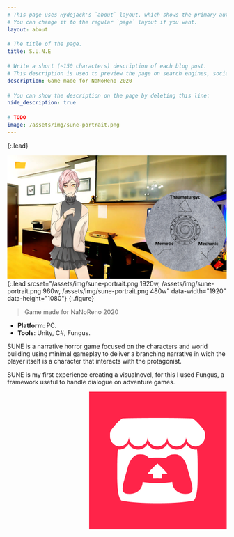 ```yaml
---
# This page uses Hydejack's `about` layout, which shows the primary author's picture and about text at the top.
# You can change it to the regular `page` layout if you want.
layout: about

# The title of the page.
title: S.U.N.E

# Write a short (~150 characters) description of each blog post.
# This description is used to preview the page on search engines, social media, etc.
description: Game made for NaNoReno 2020

# You can show the description on the page by deleting this line:
hide_description: true

# TODO
image: /assets/img/sune-portrait.png
---
```

{:.lead}

![Screenshot](/assets/img/sune-portrait.png){:.lead srcset="/assets/img/sune-portrait.png 1920w, /assets/img/sune-portrait.png 960w, /assets/img/sune-portrait.png 480w" data-width="1920" data-height="1080"}
{:.figure}

> Game made for NaNoReno 2020

<ul>
  <li><b id="notice">Platform</b>: PC.</li>
  <li><b id="notice">Tools</b>: Unity, C#, Fungus.</li>
</ul>

<p>SUNE is a narrative horror game focused on the characters and world building using minimal gameplay to deliver a branching narrative in wich the player itself is a character that interacts with the protagonist.</p>

<p>SUNE is my first experience creating a visualnovel, for this I used Fungus, a framework useful to handle dialogue on adventure games.</p>

<div>
  <a class="imgclass" href="https://zltm.itch.io/sune" target="_blank">
    <img align="right" class="game-social" src="/assets/img/itch-small.png"/>
  </a>
</div>
